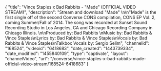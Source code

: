 {
    "title": "Vince Staples x Bad Rabbits - \"Made\" (OFFICIAL VIDEO STREAM)",
    "description": "Stream and download \"Made\" \n\n\"Made\" is the first single off of the second Converse CONS compilation, CONS EP Vol. 2, coming Summer\/Fall of 2014. The song was recorded at Sunset Sound Recording Studio in Los Angeles, CA and Chicago Recording Company in Chicago Illinois. \n\nProduced by: Bad Rabbits \nMusic by: Bad Rabbits & Vince Staples\nLyrics by: Bad Rabbits & Vince Staples\nVocals by: Bad Rabbits & Vince Staples\nTalkbox Vocals by: Sergio Selim",
    "channelid": "168524",
    "videoid": "6418683",
    "date_created": "1443739334",
    "date_modified": "1455840109",
    "type": "captivate",
    "layout": "channelVideo",
    "url": "\/converse\/vince-staples-x-bad-rabbits-made-official-video-stream\/168524-6418683"
}